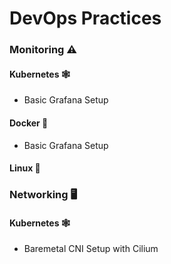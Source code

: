 # DevOps Practices


### Monitoring ⚠️
#### Kubernetes 🕸
- Basic Grafana Setup

#### Docker 🐳
- Basic Grafana Setup

#### Linux 🐧

### Networking 🖥
#### Kubernetes 🕸
- Baremetal CNI Setup with Cilium
